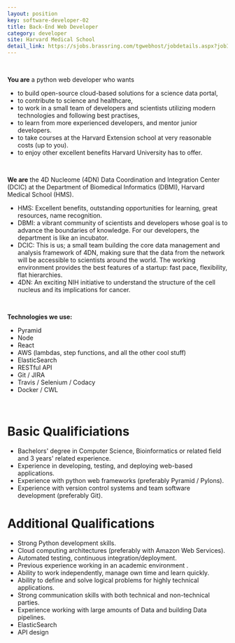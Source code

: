 ```yaml
---
layout: position
key: software-developer-02
title: Back-End Web Developer
category: developer
site: Harvard Medical School 
detail_link: https://sjobs.brassring.com/tgwebhost/jobdetails.aspx?jobId=1226276&PartnerId=25240&SiteId=5341&type=mail
---
```

<br>

**You are** a python web developer who wants

- to build open-source cloud-based solutions for a science data portal,
- to contribute to science and healthcare,
- to work in a small team of developers and scientists utilizing modern technologies and following best practises, 
- to learn from more experienced developers, and mentor junior developers.
- to take courses at the Harvard Extension school at very reasonable costs (up to you).
- to enjoy other excellent benefits Harvard University has to offer.

<br>

**We are** the 4D Nucleome (4DN) Data Coordination and Integration Center (DCIC) at the Department of Biomedical Informatics (DBMI), Harvard Medical School (HMS).

- HMS: Excellent benefits, outstanding opportunities for learning, great resources, name recognition.
- DBMI: a vibrant community of scientists and developers whose goal is to advance the boundaries of knowledge. For our developers, the department is like an incubator.
- DCIC: This is us; a small team building the core data management and analysis framework of 4DN, making sure that the data from the network will be accessible to scientists around the world. The working environment provides the best features of a startup: fast pace, flexibility, flat hierarchies.
- 4DN: An exciting NIH initiative to understand the structure of the cell nucleus and its implications for cancer.

<br>

**Technologies we use:**

- Pyramid
- Node
- React
- AWS (lambdas, step functions, and all the other cool stuff)
- ElasticSearch
- RESTful API
- Git / JIRA
- Travis / Selenium / Codacy
- Docker / CWL

<br>

# Basic Qualificiations
- Bachelors' degree in Computer Science, Bioinformatics or related field and 3 years' related experience.
- Experience in developing, testing, and deploying web-based applications.
- Experience with python web frameworks (preferably Pyramid / Pylons).
- Experience with version control systems and team software development (preferably Git).

# Additional Qualifications
- Strong Python development skills.
- Cloud computing architectures (preferably with Amazon Web Services).
- Automated testing, continuous integration/deployment.
- Previous experience working in an academic environment .
- Ability to work independently, manage own time and learn quickly. 
- Ability to define and solve logical problems for highly technical applications.
- Strong communication skills with both technical and non-technical parties. 
- Experience working with large amounts of Data and building Data pipelines.
- ElasticSearch
- API design
